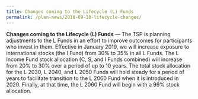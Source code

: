 ```yaml
---
title: Changes coming to the Lifecycle (L) Funds
permalink: /plan-news/2018-09-18-lifecycle-changes/
---
```

**Changes coming to the Lifecycle (L) Funds** &#8212; The TSP is planning adjustments to the L Funds in an effort to improve outcomes for participants who invest in them. Effective in January 2019, we will increase exposure to international stocks (the I Fund) from 30% to 35% in all L Funds. The L Income Fund stock allocation (C, S, and I Funds combined) will increase from 20% to 30% over a period of up to 10 years. The total stock allocation for the L 2030, L 2040, and L 2050 Funds will hold steady for a period of years to facilitate transition to the L 2060 Fund when it is introduced in 2020. Finally, at that time, the L 2060 Fund will begin with a 99% stock allocation.

